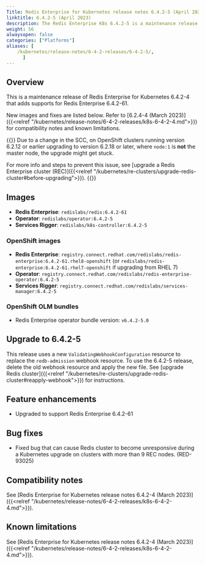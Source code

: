 ```yaml
---
Title: Redis Enterprise for Kubernetes release notes 6.4.2-5 (April 2023)
linktitle: 6.4.2-5 (April 2023)
description: The Redis Enterprise K8s 6.4.2-5 is a maintenance release for version 6.4.2-4.
weight: 56
alwaysopen: false
categories: ["Platforms"]
aliases: [ 
    /kubernetes/release-notes/6-4-2-releases/6-4-2-5/,
      ]
---
```

## Overview

This is a maintenance release of Redis Enterprise for Kubernetes 6.4.2-4 that adds supports for Redis Enterprise 6.4.2-61.

New images and fixes are listed below. Refer to [6.2.4-4 (March 2023)]({{<relref "/kubernetes/release-notes/6-4-2-releases/k8s-6-4-2-4.md">}}) for compatibility notes and known limitations.

{{<warning>}} Due to a change in the SCC, on OpenShift clusters running version 6.2.12 or earlier upgrading to version 6.2.18 or later, where `node:1` is <b>not</b> the master node, the upgrade might get stuck.

For more info and steps to prevent this issue, see [upgrade a Redis Enterprise cluster (REC)]({{<relref "/kubernetes/re-clusters/upgrade-redis-cluster#before-upgrading">}}).
{{</warning>}}

## Images

* **Redis Enterprise**: `redislabs/redis:6.4.2-61`
* **Operator**: `redislabs/operator:6.4.2-5`
* **Services Rigger**: `redislabs/k8s-controller:6.4.2-5`

### OpenShift images

* **Redis Enterprise**: `registry.connect.redhat.com/redislabs/redis-enterprise:6.4.2-61.rhel8-openshift`
    (or `redislabs/redis-enterprise:6.4.2-61.rhel7-openshift` if upgrading from RHEL 7)
* **Operator**: `registry.connect.redhat.com/redislabs/redis-enterprise-operator:6.4.2-5`
* **Services Rigger**: `registry.connect.redhat.com/redislabs/services-manager:6.4.2-5`

### OpenShift OLM bundles

* Redis Enterprise operator bundle version: `v6.4.2-5.0`

## Upgrade to 6.4.2-5

This release uses a new `ValidatingWebhookConfiguration` resource to replace the `redb-admission` webhook resource. To use the 6.4.2-5 release, delete the old webhook resource and apply the new file. See [upgrade Redis cluster]({{<relref "/kubernetes/re-clusters/upgrade-redis-cluster#reapply-webhook">}}) for instructions.

## Feature enhancements

* Upgraded to support Redis Enterprise 6.4.2-61

## Bug fixes

* Fixed bug that can cause Redis cluster to become unresponsive during a Kubernetes upgrade on clusters with more than 9 REC nodes. (RED-93025)

## Compatibility notes

See [Redis Enterprise for Kubernetes release notes 6.4.2-4 (March 2023)]({{<relref "/kubernetes/release-notes/6-4-2-releases/k8s-6-4-2-4.md">}}).

## Known limitations

See [Redis Enterprise for Kubernetes release notes 6.4.2-4 (March 2023)]({{<relref "/kubernetes/release-notes/6-4-2-releases/k8s-6-4-2-4.md">}}).
